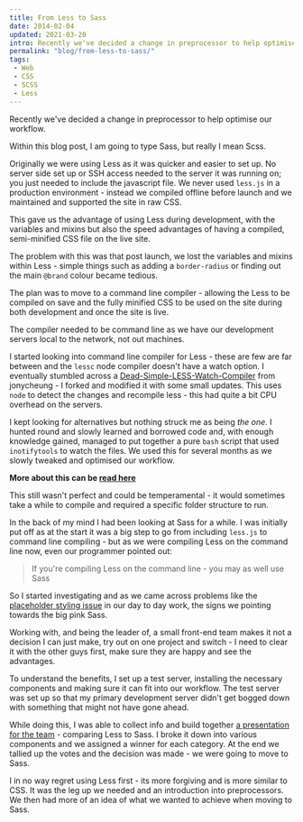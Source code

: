 ```yaml
---
title: From Less to Sass
date: 2014-02-04
updated: 2021-03-20
intro: Recently we've decided a change in preprocessor to help optimise our workflow. Within this blog post, I am going to type Sass, but really I mean Scss.
permalink: "blog/from-less-to-sass/"
tags:
 - Web
 - CSS
 - SCSS
 - Less
---
```


Recently we've decided a change in preprocessor to help optimise our workflow.

Within this blog post, I am going to type Sass, but really I mean Scss.

Originally we were using Less as it was quicker and easier to set up. No server side set up or SSH access needed to the server it was running on; you just needed to include the javascript file. We never used `less.js` in a production environment - instead we compiled offline before launch and we maintained and supported the site in raw CSS.

This gave us the advantage of using Less during development, with the variables and mixins but also the speed advantages of having a compiled, semi-minified CSS file on the live site.

The problem with this was that post launch, we lost the variables and mixins within Less - simple things such as adding a `border-radius` or finding out the main `@brand` colour became tedious.

The plan was to move to a command line compiler - allowing the Less to be compiled on save and the fully minified CSS to be used on the site during both development and once the site is live.

The compiler needed to be command line as we have our development servers local to the network, not out machines.

I started looking into command line compiler for Less - these are few are far between and the `lessc` node compiler doesn't have a watch option. I eventually stumbled across a [Dead-Simple-LESS-Watch-Compiler](https://github.com/jonycheung/Dead-Simple-LESS-Watch-Compiler) from jonycheung - I forked and modified it with some small updates. This uses `node` to detect the changes and recompile less - this had quite a bit CPU overhead on the servers.

I kept looking for alternatives but nothing struck me as being _the one_. I hunted round and slowly learned and borrowed code and, with enough knowledge gained, managed to put together a pure `bash` script that used `inotifytools` to watch the files. We used this for several months as we slowly tweaked and optimised our workflow.

**More about this can be [read here](/blog/compiling-less-on-the-command-line/)**

This still wasn't perfect and could be temperamental - it would sometimes take a while to compile and required a specific folder structure to run.

In the back of my mind I had been looking at Sass for a while. I was initially put off as at the start it was a big step to go from including `less.js` to command line compiling - but as we were compiling Less on the command line now, even our programmer pointed out:

> If you're compiling Less on the command line - you may as well use Sass

So I started investigating and as we came across problems like the [placeholder styling issue](/blog/a-placeholder-mixin-for-less-and-scss/) in our day to day work, the signs we pointing towards the big pink Sass.

Working with, and being the leader of, a small front-end team makes it not a decision I can just make, try out on one project and switch - I need to clear it with the other guys first, make sure they are happy and see the advantages.

To understand the benefits, I set up a test server, installing the necessary components and making sure it can fit into our workflow. The test server was set up so that my primary development server didn't get bogged down with something that might not have gone ahead.

While doing this, I was able to collect info and build together [a presentation for the team](https://speakerdeck.com/mikestreety/scss-vs-less-the-face-off) - comparing Less to Sass. I broke it down into various components and we assigned a winner for each category. At the end we tallied up the votes and the decision was made - we were going to move to Sass.

I in no way regret using Less first - its more forgiving and is more similar to CSS. It was the leg up we needed and an introduction into preprocessors. We then had more of an idea of what we wanted to achieve when moving to Sass.
